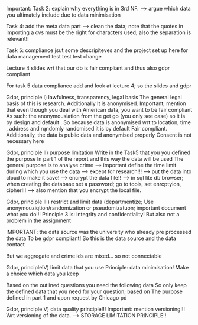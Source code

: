 Important:
Task 2: explain why everything is in 3rd NF. 
--> argue which data you ultimately include due to data minimisation 

Task 4: add the meta data part 
--> clean the data; note that the quotes in importing a cvs must be the right for characters used; also the separation is relevant!!

Task 5: compliance 
jsut some descripiteves and the project set up here for data management 
test test test change

Lecture 4 slides wrt that our db is fair compliant and thus also gdpr compliant 

For task 5 data compliance add and look at lecture 4; so the slides and gdpr


Gdpr, principle I) lawfulness, transparency, legal basis
The general legal basis of this is research. Additionally It is anonymised.
Important; mention that even though you deal with American data, you want to be fair compliant
As such: the anonymousiation from the get go (you only see case) so it is by design and default
. So because data is anonymised wrt to location, time , address and rqndomly  randomised it is by default 
Fair compliant.
Additionally, the data is public data and anonymised properly
Consent is not necessary here 

Gdpr, principle II) purpose limitation
Write in the Task5 that you you defined the purpose
In part 1 of the report and this way the data will be used 
The general purpose is to analyse crime 
--> important define the time limit during which you use the data
--> except for research!!!
--> put the data into cloud to make it save! 
--> encrypt the data file!! 
--> in sql lite db browser; when creating the database set a password; go to tools, set enrcptyion, cipher!!!
--> also mention that you encrypt the local file.

Gdpr, principle III) restrict and limit data (departmentize;
Use anonymouziqtion/randomization or pseudomizatuon; important document what you do!!!
Principle 3 is: integrity and confidentiality! 
But also not a problem in the assignment 


IMPORTANT: the data source was the university who already pre processed the data
To be gdpr compliant! So this is the data source and the data contact

But we aggregate and crime ids are mixed... so not connectable 

Gdpr, principleIV) limit data that you use
Principle: data minimisation! Make a choice which data you keep

Based on the outlined questions you need the following data
So only keep the defined data that you need for your question; based on 
The purpose defined in part 1 and upon request by Chicago pd 


Gdpr, principle V) data quality principle!!!
Important: mention versioning!!! Wrt versioning of the data.
--> STORAGE LIMITATION PRINCIPLE!!
